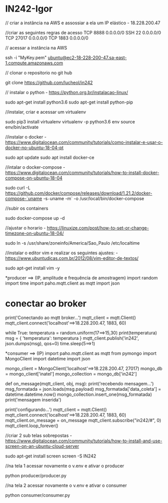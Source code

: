 # IN242-Igor

// criar a instância na AWS e assossiar a ela um IP elástico - 18.228.200.47

//criar as seguintes regras de acesso 
TCP	8888	0.0.0.0/0
SSH	22	0.0.0.0/0
TCP	27017	0.0.0.0/0
TCP	1883	0.0.0.0/0

// acessar a instância na AWS

ssh -i "MyKey.pem" ubuntu@ec2-18-228-200-47.sa-east-1.compute.amazonaws.com

// clonar o repositorio no git hub

git clone https://github.com/lucheol/in242

// instalar o python - https://python.org.br/instalacao-linux/

sudo apt-get install python3.6
sudo apt-get install python-pip

//instalar, criar e acessar um virtualenv

sudo pip3 install virtualenv 
virtualenv -p python3.6 env
source env/bin/activate

//instalar o docker - https://www.digitalocean.com/community/tutorials/como-instalar-e-usar-o-docker-no-ubuntu-18-04-pt

sudo apt update
sudo apt install docker-ce

//intalar o docker-compose - https://www.digitalocean.com/community/tutorials/how-to-install-docker-compose-on-ubuntu-18-04

sudo curl -L https://github.com/docker/compose/releases/download/1.21.2/docker-compose-`uname -s`-`uname -m` -o /usr/local/bin/docker-compose

//subir os containers

sudo docker-compose up -d

//ajustar o horario - https://linuxize.com/post/how-to-set-or-change-timezone-on-ubuntu-18-04/

sudo ln -s /usr/share/zoneinfo/America/Sao_Paulo /etc/localtime

//instalar o editor vim e realizar os seguintes ajustes: - https://www.ubuntudicas.com.br/2012/08/vim-editor-de-textos/

sudo apt-get install vim -y

*producer ==> (IP, amplitude e frequência de amostragem)
import random
import time
import paho.mqtt.client as mqtt
import json

# conectar ao broker

print('Conectando ao mqtt broker...')
mqtt_client = mqtt.Client()
mqtt_client.connect('localhost'==>18.228.200.47, 1883, 60)

while True:
    temperatura = random.uniform(17==>15,30)
    print(temperatura)
    msg = {
        'temperatura': temperatura
    }
    mqtt_client.publish('in242', json.dumps(msg), qos=0)
    time.sleep(5==>1)

*consumer ==> (IP)
import paho.mqtt.client as mqtt
from pymongo import MongoClient
import datetime
import json

mongo_client = MongoClient('localhost'==>18.228.200.47, 27017)
mongo_db = mongo_client['inatel']
mongo_collection = mongo_db['in242']


def on_message(mqtt_client, obj, msg):
    print('recebendo mensagem...')
    msg_formatada = json.loads(msg.payload)
    msg_formatada['data_coleta'] = datetime.datetime.now()
    mongo_collection.insert_one(msg_formatada)
    print('mensagem inserida')


print('configurando...')
mqtt_client = mqtt.Client()
mqtt_client.connect('localhost'==>18.228.200.47, 1883, 60)
mqtt_client.on_message = on_message
mqtt_client.subscribe("in242/#", 0)
mqtt_client.loop_forever()

//criar 2 sub telas sobrepostas - https://www.digitalocean.com/community/tutorials/how-to-install-and-use-screen-on-an-ubuntu-cloud-server

sudo apt-get install screen
screen -S IN242

//na tela 1 acessar novamente o v.env e ativar o producer

python producer/producer.py
 
//na tela 2 acessar novamente o v.env e ativar o consumer

python consumer/consumer.py
